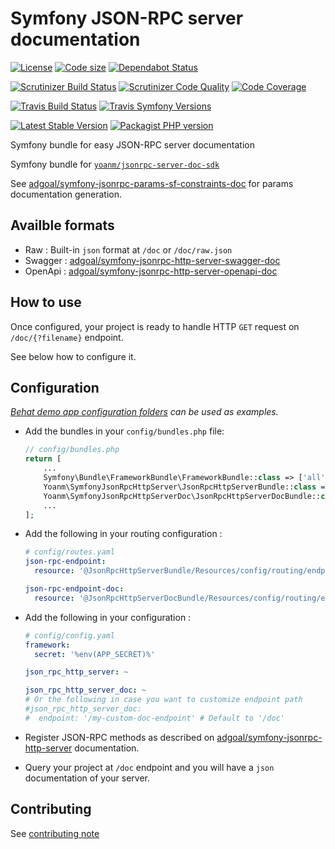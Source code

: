 # Symfony JSON-RPC server documentation
[![License](https://img.shields.io/github/license/adgoal/symfony-jsonrpc-http-server-doc.svg)](https://github.com/adgoal/symfony-jsonrpc-http-server-doc) [![Code size](https://img.shields.io/github/languages/code-size/adgoal/symfony-jsonrpc-http-server-doc.svg)](https://github.com/adgoal/symfony-jsonrpc-http-server-doc) [![Dependabot Status](https://api.dependabot.com/badges/status?host=github&repo=adgoal/symfony-jsonrpc-http-server-doc)](https://dependabot.com)

[![Scrutinizer Build Status](https://img.shields.io/scrutinizer/build/g/adgoal/symfony-jsonrpc-http-server-doc.svg?label=Scrutinizer&logo=scrutinizer)](https://scrutinizer-ci.com/g/adgoal/symfony-jsonrpc-http-server-doc/build-status/master) [![Scrutinizer Code Quality](https://img.shields.io/scrutinizer/g/adgoal/symfony-jsonrpc-http-server-doc/master.svg?logo=scrutinizer)](https://scrutinizer-ci.com/g/adgoal/symfony-jsonrpc-http-server-doc/?branch=master) [![Code Coverage](https://img.shields.io/scrutinizer/coverage/g/adgoal/symfony-jsonrpc-http-server-doc/master.svg?logo=scrutinizer)](https://scrutinizer-ci.com/g/adgoal/symfony-jsonrpc-http-server-doc/?branch=master)

[![Travis Build Status](https://img.shields.io/travis/com/adgoal/symfony-jsonrpc-http-server-doc/master.svg?label=Travis&logo=travis)](https://travis-ci.com/adgoal/symfony-jsonrpc-http-server-doc) <!-- NOT WORKING WITH travis-ci.com [![Travis PHP versions](https://img.shields.io/travis/php-v/adgoal/symfony-jsonrpc-http-server-doc.svg?logo=travis)](https://php.net/) --> [![Travis Symfony Versions](https://img.shields.io/badge/Symfony-v3%20%2F%20v4-8892BF.svg?logo=travis)](https://symfony.com/)

[![Latest Stable Version](https://img.shields.io/packagist/v/adgoal/symfony-jsonrpc-http-server-doc.svg)](https://packagist.org/packages/adgoal/symfony-jsonrpc-http-server-doc) [![Packagist PHP version](https://img.shields.io/packagist/php-v/adgoal/symfony-jsonrpc-http-server-doc.svg)](https://packagist.org/packages/adgoal/symfony-jsonrpc-http-server-doc)

Symfony bundle for easy JSON-RPC server documentation

Symfony bundle for [`yoanm/jsonrpc-server-doc-sdk`](https://raw.githubusercontent.com/adgoal/php-jsonrpc-server-doc-sdk)

See [adgoal/symfony-jsonrpc-params-sf-constraints-doc](https://github.com/adgoal/symfony-jsonrpc-params-sf-constraints-doc) for params documentation generation.

## Availble formats

 - Raw : Built-in `json` format at `/doc` or `/doc/raw.json`
 - Swagger : [adgoal/symfony-jsonrpc-http-server-swagger-doc](https://github.com/adgoal/symfony-jsonrpc-http-server-swagger-doc)
 - OpenApi : [adgoal/symfony-jsonrpc-http-server-openapi-doc](https://github.com/adgoal/symfony-jsonrpc-http-server-openapi-doc)

## How to use

Once configured, your project is ready to handle HTTP `GET` request on `/doc/{?filename}` endpoint.

See below how to configure it.

## Configuration

*[Behat demo app configuration folders](./features/demo_app/) can be used as examples.*

 - Add the bundles in your `config/bundles.php` file:
   ```php
   // config/bundles.php
   return [
       ...
       Symfony\Bundle\FrameworkBundle\FrameworkBundle::class => ['all' => true],
       Yoanm\SymfonyJsonRpcHttpServer\JsonRpcHttpServerBundle::class => ['all' => true],
       Yoanm\SymfonyJsonRpcHttpServerDoc\JsonRpcHttpServerDocBundle::class => ['all' => true],
       ...
   ];
   ```
   
 - Add the following in your routing configuration :
   ```yaml
   # config/routes.yaml
   json-rpc-endpoint:
     resource: '@JsonRpcHttpServerBundle/Resources/config/routing/endpoint.xml'
   
   json-rpc-endpoint-doc:
     resource: '@JsonRpcHttpServerDocBundle/Resources/config/routing/endpoint.xml'
   ```
   
 - Add the following in your configuration :
   ```yaml
   # config/config.yaml
   framework:
     secret: '%env(APP_SECRET)%'

   json_rpc_http_server: ~
   
   json_rpc_http_server_doc: ~
   # Or the following in case you want to customize endpoint path
   #json_rpc_http_server_doc:
   #  endpoint: '/my-custom-doc-endpoint' # Default to '/doc'
   ```
   
 - Register JSON-RPC methods as described on [adgoal/symfony-jsonrpc-http-server](https://github.com/adgoal/symfony-jsonrpc-http-server) documentation.
 
 - Query your project at `/doc` endpoint and you will have a `json` documentation of your server.

## Contributing
See [contributing note](./CONTRIBUTING.md)
